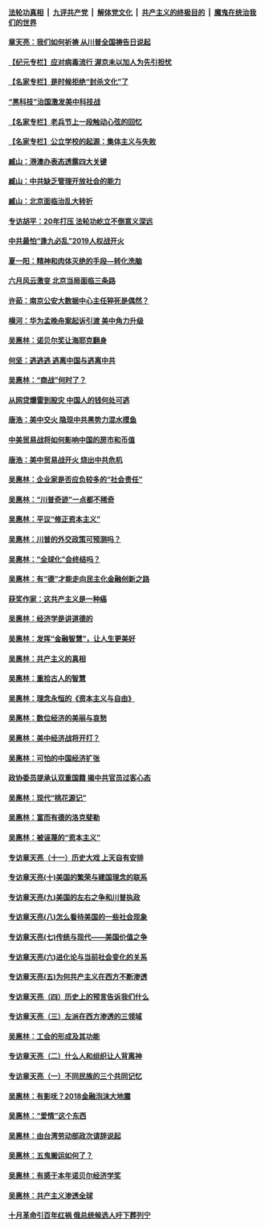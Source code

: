 ####  [法轮功真相](../../../../basic/blob/master/README.md?t=06260702) &nbsp;|&nbsp; [九评共产党](../../../../9ping.md/blob/master/README.md?t=06260702) &nbsp;|&nbsp; [解体党文化](../../../../jtdwh.md/blob/master/README.md?t=06260702)  &nbsp;|&nbsp; [共产主义的终极目的](../../../../gczydzjmd.md/blob/master/README.md?t=06260702) &nbsp;|&nbsp; [魔鬼在统治我们的世界](../../../../mgztzwmdsj.md/blob/master/README.md?t=06260702) 

#### [章天亮：我们如何祈祷 从川普全国祷告日说起](../pages/nsc423/n11944627.md?t=06260702) 

#### [【纪元专栏】应对病毒流行 渥京未以加人为先引担忧](../pages/nsc423/n11875714.md?t=06260702) 

#### [【名家专栏】是时候拒绝“封杀文化”了](../pages/nsc423/n11814093.md?t=06260702) 

#### [“黑科技”治国激发美中科技战](../pages/nsc423/n11638056.md?t=06260702) 

#### [【名家专栏】老兵节上一段触动心弦的回忆](../pages/nsc423/n11646016.md?t=06260702) 

#### [【名家专栏】公立学校的起源：集体主义与失败](../pages/nsc423/n11601833.md?t=06260702) 

#### [臧山：港澳办表态透露四大关键](../pages/nsc423/n11421628.md?t=06260702) 

#### [臧山：中共缺乏管理开放社会的能力](../pages/nsc423/n11407457.md?t=06260702) 

#### [臧山：北京面临治乱大转折](../pages/nsc423/n11406895.md?t=06260702) 

#### [专访胡平：20年打压 法轮功屹立不倒意义深远](../pages/nsc423/n11398800.md?t=06260702) 

#### [中共最怕“逢九必乱”2019人权战开火](../pages/nsc423/n11385248.md?t=06260702) 

#### [夏一阳：精神和肉体灭绝的手段—转化洗脑](../pages/nsc423/n11368250.md?t=06260702) 

#### [六月风云激变 北京当局面临三条路](../pages/nsc423/n11313668.md?t=06260702) 

#### [许茹：南京公安大数据中心主任猝死是偶然？](../pages/nsc423/n11064744.md?t=06260702) 

#### [横河：华为孟晚舟案起诉引渡 美中角力升级](../pages/nsc423/n11027230.md?t=06260702) 

#### [吴惠林：诺贝尔奖让海耶克翻身](../pages/nsc423/n10890049.md?t=06260702) 

#### [何坚：逃逃逃 逃离中国与逃离中共](../pages/nsc423/n10592891.md?t=06260702) 

#### [吴惠林：“商战”何时了？](../pages/nsc423/n10573558.md?t=06260702) 

#### [从网贷爆雷到股灾 中国人的钱何处可逃](../pages/nsc423/n10572800.md?t=06260702) 

#### [唐浩：美中交火 隐现中共黑势力混水摸鱼](../pages/nsc423/n10544040.md?t=06260702) 

#### [中美贸易战将如何影响中国的房市和币值](../pages/nsc423/n10543697.md?t=06260702) 

#### [唐浩：美中贸易战开火 烧出中共危机](../pages/nsc423/n10540126.md?t=06260702) 

#### [吴惠林：企业家是否应负较多的“社会责任”](../pages/nsc423/n10535022.md?t=06260702) 

#### [吴惠林：“川普奇迹”一点都不稀奇](../pages/nsc423/n10512808.md?t=06260702) 

#### [吴惠林：平议“修正资本主义”](../pages/nsc423/n10495724.md?t=06260702) 

#### [吴惠林：川普的外交政策可预测吗？](../pages/nsc423/n10462387.md?t=06260702) 

#### [吴惠林：“全球化”会终结吗？](../pages/nsc423/n10452838.md?t=06260702) 

#### [吴惠林：有“德”才能走向民主化金融创新之路](../pages/nsc423/n10432292.md?t=06260702) 

#### [获奖作家：这共产主义是一种癌](../pages/nsc423/n10431541.md?t=06260702) 

#### [吴惠林：经济学是讲道德的](../pages/nsc423/n10398014.md?t=06260702) 

#### [吴惠林：发挥“金融智慧”，让人生更美好](../pages/nsc423/n10375019.md?t=06260702) 

#### [吴惠林：共产主义的真相](../pages/nsc423/n10351394.md?t=06260702) 

#### [吴惠林：重拾古人的智慧](../pages/nsc423/n10337691.md?t=06260702) 

#### [吴惠林：理念永恒的《资本主义与自由》](../pages/nsc423/n10316274.md?t=06260702) 

#### [吴惠林：数位经济的美丽与哀愁](../pages/nsc423/n10292946.md?t=06260702) 

#### [吴惠林：美中经济战将开打？](../pages/nsc423/n10258825.md?t=06260702) 

#### [吴惠林：可怕的中国经济扩张](../pages/nsc423/n10219147.md?t=06260702) 

#### [政协委员提承认双重国籍 揭中共官员过客心态](../pages/nsc423/n10208809.md?t=06260702) 

#### [吴惠林：现代“桃花源记”](../pages/nsc423/n10185234.md?t=06260702) 

#### [吴惠林：富而有德的洛克斐勒](../pages/nsc423/n10142264.md?t=06260702) 

#### [吴惠林：被诬蔑的“资本主义”](../pages/nsc423/n10124816.md?t=06260702) 

#### [专访章天亮（十一）历史大戏 上天自有安排](../pages/nsc423/n10094905.md?t=06260702) 

#### [专访章天亮(十)美国的繁荣与建国理念的联系](../pages/nsc423/n10094899.md?t=06260702) 

#### [专访章天亮(九)美国的左右之争和川普执政](../pages/nsc423/n10094889.md?t=06260702) 

#### [专访章天亮(八)怎么看待美国的一些社会现象](../pages/nsc423/n10094857.md?t=06260702) 

#### [专访章天亮(七)传统与现代——美国价值之争](../pages/nsc423/n10093140.md?t=06260702) 

#### [专访章天亮(六)进化论与当前社会变化的关系](../pages/nsc423/n10092036.md?t=06260702) 

#### [专访章天亮(五)为何共产主义在西方不断渗透](../pages/nsc423/n10083620.md?t=06260702) 

#### [专访章天亮（四）历史上的预言告诉我们什么](../pages/nsc423/n10083606.md?t=06260702) 

#### [专访章天亮（三）左派在西方渗透的三领域](../pages/nsc423/n10081115.md?t=06260702) 

#### [吴惠林：工会的形成及其功能](../pages/nsc423/n10080633.md?t=06260702) 

#### [专访章天亮（二）什么人和组织让人背离神](../pages/nsc423/n10076637.md?t=06260702) 

#### [专访章天亮（一）不同民族的三个共同记忆](../pages/nsc423/n10074188.md?t=06260702) 

#### [吴惠林：有影呒？2018金融泡沫大地震](../pages/nsc423/n10040534.md?t=06260702) 

#### [吴惠林：“爱情”这个东西](../pages/nsc423/n10019423.md?t=06260702) 

#### [吴惠林：由台湾劳动部政次请辞说起](../pages/nsc423/n9979679.md?t=06260702) 

#### [吴惠林：五鬼搬运如何了？](../pages/nsc423/n9925338.md?t=06260702) 

#### [吴惠林：有感于本年诺贝尔经济学奖](../pages/nsc423/n9871883.md?t=06260702) 

#### [吴惠林：共产主义渗透全球](../pages/nsc423/n9812748.md?t=06260702) 

#### [十月革命引百年红祸 俄总统候选人吁下葬列宁](../pages/nsc423/n9810182.md?t=06260702) 

